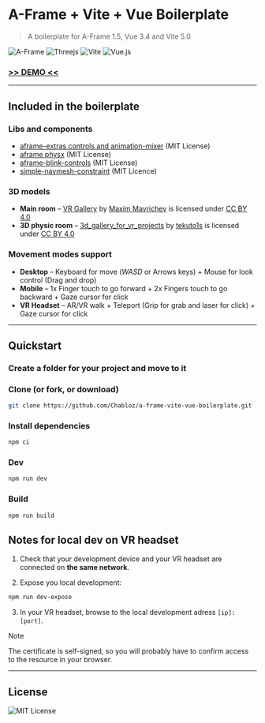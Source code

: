 # A-Frame + Vite + Vue Boilerplate

> A boilerplate for A-Frame 1.5, Vue 3.4 and Vite 5.0

![A-Frame](https://img.shields.io/badge/A%E2%80%93Frame-1.5-brightgreen?style=for-the-badge&labelColor=%23ef2d5e&color=%23ef2d5e)
![Threejs](https://img.shields.io/badge/threejs-black?style=for-the-badge&logo=three.js&logoColor=white)
![Vite](https://img.shields.io/badge/vite-%23646CFF.svg?style=for-the-badge&logo=vite&logoColor=white)
![Vue.js](https://img.shields.io/badge/vuejs-%2335495e.svg?style=for-the-badge&logo=vuedotjs&logoColor=%234FC08D)

### **[>> DEMO <<](https://onivers.com/aframe-vue-boilerplate/)**

---

## Included in the boilerplate

### Libs and components

- [aframe-extras controls and animation-mixer](https://github.com/c-frame/aframe-extras) (MIT License)
- [aframe physx](https://github.com/c-frame/physx) (MIT License)
- [aframe-blink-controls](https://github.com/jure/aframe-blink-controls) (MIT License)
- [simple-navmesh-constraint](https://github.com/AdaRoseCannon/aframe-xr-boilerplate) (MIT Licence)

### 3D models

- **Main room** – [VR Gallery](https://sketchfab.com/3d-models/vr-gallery-1ac32ed62fdf424498acc146fad31f7e) by [Maxim Mavrichev](https://sketchfab.com/mvrc.art) is licensed under [CC BY 4.0](https://creativecommons.org/licenses/by/4.0/)
- **3D physic room** – [3d_gallery_for_vr_projects](https://sketchfab.com/3d-models/3d-gallery-for-vr-projects-68f77ed8558c4bd59e0a13e2cc9d1fd1) by [tekuto1s](https://sketchfab.com/tekuto1s) is licensed under [CC BY 4.0](https://creativecommons.org/licenses/by/4.0/)

### Movement modes support

- **Desktop** – Keyboard for move (_WASD_ or Arrows keys) + Mouse for look control (Drag and drop)
- **Mobile** – 1x Finger touch to go forward + 2x Fingers touch to go backward + Gaze cursor for click
- **VR Headset** – AR/VR walk + Teleport (Grip for grab and laser for click) + Gaze cursor for click

---

## Quickstart

### Create a folder for your project and move to it

### Clone (or fork, or download)

```sh
git clone https://github.com/Chabloz/a-frame-vite-vue-boilerplate.git .
```

### Install dependencies

```sh
npm ci
```

### Dev

```sh
npm run dev
```

### Build

```sh
npm run build
```

## Notes for local dev on VR headset

1. Check that your development device and your VR headset are connected on **the same network**. 

2. Expose you local development:

```sh
npm run dev-expose
```

3. In your VR headset, browse to the local development adress `[ip]:[port]`.

> [!NOTE]  
> The certificate is self-signed, so you will probably have to confirm access to the resource in your browser.

---

## License

![MIT License](https://img.shields.io/badge/License-MIT-brightgreen?style=for-the-badge&color=%23262626)
